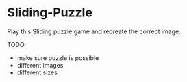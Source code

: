 # Sliding-Puzzle
Play this Sliding puzzle game and recreate the correct image.


TODO:
* make sure puzzle is possible
* different images
* different sizes
